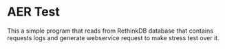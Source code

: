 # AER Test

This a simple program that reads from RethinkDB database that contains requests logs and generate webservice request to make stress test over it.
